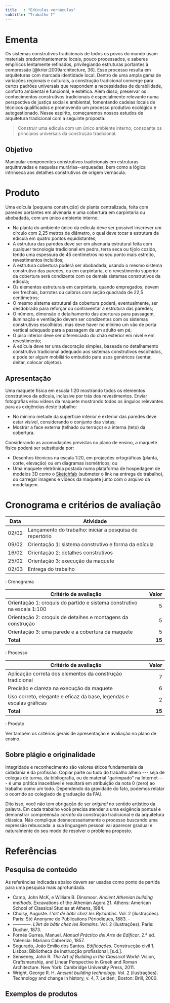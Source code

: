 ```yaml
---
title   : "Edículas vernáculas"
subtitle: "Trabalho I"
---
```


# Ementa #

Os sistemas construtivos tradicionais de todos os povos do mundo usam
materiais predominantemente locais, pouco processados, e saberes
empíricos lentamente refinados, privilegiando estruturas portantes à
compressão [@krier:2009architecture, 36]. Esse processo resulta em
arquiteturas com marcada identidade local. Dentro de uma ampla gama de
variações regionais e culturais, a construção tradicional converge para
certos padrões universais que respondem a necessidades de durabilidade,
conforto ambiental e funcional, e estética. Além disso, preservar os
conhecimentos construtivos tradicionais é especialmente relevante numa
perspectiva de justiça social e ambiental, fomentando cadeias locais de
técnicos qualificados e promovendo um processo produtivo ecológico e
autogestionado. Nesse espírito, começaremos nossos estudos de
arquitetura tradicional com a seguinte proposta:

> Construir uma edícula com um único ambiente interno, consoante os
> princípios universais da construção tradicional.

## Objetivo ##

Manipular componentes construtivos tradicionais em estruturas
arquitravadas e naquelas murárias--arqueadas, bem como a lógica
intrínseca aos detalhes construtivos de origem vernácula.

# Produto #

Uma edícula (pequena construção) de planta centralizada, feita com
paredes portantes em alvenaria e uma cobertura em carpintaria ou
abobadada, com um único ambiente interno.

- Na planta do ambiente único da edícula deve ser possível inscrever um
  círculo com 2,25 metros de diâmetro, o qual deve tocar a estrutura da
  edícula em quatro pontos equidistantes;
- A estrutura das paredes deve ser em alvenaria estrutural feita com
  qualquer tecnologia tradicional em pedra, terra seca ou tijolo cozido,
  tendo uma espessura de 45 centímetros no seu ponto mais estreito,
  revestimentos incluídos;
- A estrutura cobertura poderá ser abobadada, usando o mesmo sistema
  construtivo das paredes, ou em carpintaria, e o revestimento superior
  da cobertura será condizente com os demais sistemas construtivos da
  edícula;
- Os elementos estruturais em carpintaria, quando empregados, devem ser
  frechais, barrotes ou caibros com seção quadrada de 22,5 centímetros;
- O mesmo sistema estrutural da cobertura poderá, eventualmente, ser
  desdobrado para reforçar ou contraventar a estrutura das paredes;
- O número, dimensão e detalhamento das aberturas para passagem,
  iluminação e ventilação devem ser condizentes com os sistemas
  construtivos escolhidos, mas deve haver no mínimo um vão de porta
  vertical adequado para a passagem de um adulto em pé;
- O piso interior deve ser diferenciado do chão exterior em nível e em
  revestimento;
- A edícula deve ter uma decoração simples, baseada no detalhamento
  construtivo tradicional adequado aos sistemas construtivos escolhidos,
  e pode ter algum mobiliário embutido para usos genéricos (sentar,
  deitar, colocar objetos).

## Apresentação ##

Uma maquete física em escala 1:20 mostrando todos os elementos
construtivos da edícula, inclusive por trás dos revestimentos. Enviar
fotografias e/ou vídeos da maquete mostrando todos os ângulos relevantes
para as exigências deste trabalho:

- No mínimo metade da superfície interior e exterior das paredes deve
  estar visível, considerando o conjunto das vistas;
- Mostrar a face externa (telhado ou terraço) e a interna (teto) da
  cobertura.

Considerando as acomodações previstas no plano de ensino, a maquete
física poderá ser substituída por:

- Desenhos técnicos na escala 1:20, em projeções ortográficas (planta,
  corte, elevação) ou em diagramas isométricos; ou
- Uma maquete eletrônica postada numa plataforma de hospedagem de
  modelos 3D como o [Sketchfab](http://sketchfab.com) (submeter o link
  na entrega do trabalho), *ou* carregar imagens e vídeos da maquete
  junto com o arquivo da modelagem.

# Cronograma e critérios de avaliação #

| Data  | Atividade                                                |
|-------|----------------------------------------------------------|
| 02/02 | Lançamento do trabalho: iniciar a pesquisa de repertório |
| 09/02 | Orientação 1: sistema construtivo e forma da edícula     |
| 16/02 | Orientação 2: detalhes construtivos                      |
| 25/02 | Orientação 3: execução da maquete                        |
| 02/03 | Entrega do trabalho                                      |

: Cronograma

| Critério de avaliação                                                  |  Valor |
|------------------------------------------------------------------------|-------:|
| Orientação 1: croquis do partido e sistema construtivo na escala 1:100 |      5 |
| Orientação 2: croquis de detalhes e montagens da construção            |      5 |
| Orientação 3: uma parede e a cobertura da maquete                      |      5 |
| **Total**                                                              | **15** |

: Processo

| Critério de avaliação                                               |  Valor |
|---------------------------------------------------------------------|-------:|
| Aplicação correta dos elementos da construção tradicional           |      7 |
| Precisão e clareza na execução da maquete                           |      6 |
| Uso correto, elegante e eficaz da base, legendas e escalas gráficas |      2 |
| **Total**                                                           | **15** |

: Produto

Ver também os critérios gerais de apresentação e avaliação no plano de
ensino.

## Sobre plágio e originalidade ##

Integridade e reconhecimento são valores éticos fundamentais da
cidadania e da profissão. Copiar parte ou tudo do trabalho alheio ---
seja de colegas de turma, da bibliografia, ou de material "garimpado" na
Internet --- é uma prática inaceitável e resultará em atribuição da nota
0 (zero) ao trabalho como um todo. Dependendo da gravidade do fato,
podemos relatar o ocorrido ao colegiado de graduação da FAU.

Dito isso, você não tem obrigação de ser *original* no sentido artístico
da palavra. Em cada trabalho você precisa atender a uma exigência
pontual e demonstrar compreensão *correta* da construção tradicional e
da arquitetura clássica. Não complique desnecessariamente o processo
buscando uma expressão rebuscada: a sua linguagem pessoal vai aparecer
gradual e naturalmente do seu modo de resolver o problema proposto.

# Referências #

## Pesquisa de conteúdo ##

As referências indicadas abaixo devem ser usadas como ponto de partida
para uma pesquisa mais aprofundada.

- Camp, John McK, e William B. Dinsmoor. *Ancient Athenian building
  methods.* Excavations of the Athenian Agora 21. Athens: American School
  of Classical Studies at Athens, 1984.
- Choisy, Auguste. *L’art de bâtir chez les Byzantins.* Vol. 2
  (ilustrações). Paris: Sté Anonyme de Publications Périodiques, 1883. -
- ————. *L’Art de bâtir chez les Romains.* Vol. 2 (ilustrações).
  Paris: Ducher, 1873.
- Fornés Gurrea, Manuel. *Manual Práctico del Arte de Edificar.* 2.ª ed.
  Valencia: Mariano Cabrerizo, 1857.
- Segurado, João Emilio dos Santos. *Edificações.* Construcção civil 1.
  Lisboa: Bibliotheca de instrucção profissional, [s.d.].
- Senseney, John R. *The Art of Building in the Classical World:*
  Vision, Craftsmanship, and Linear Perspective in Greek and Roman
  Architecture. New York: Cambridge University Press, 2011.
- Wright, George R. H. *Ancient building technology.* Vol. 2
  (ilustrações). Technology and change in history, v. 4, 7. Leiden ;
  Boston: Brill, 2000.

## Exemplos de produtos ##

